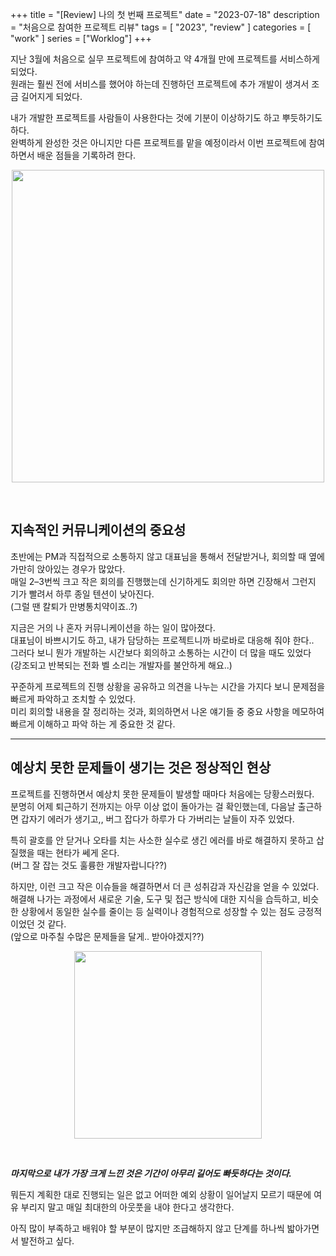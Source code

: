 +++
title = "[Review] 나의 첫 번째 프로젝트"
date = "2023-07-18"
description = "처음으로 참여한 프로젝트 리뷰"
tags = [
    "2023",
    "review"
]
categories = [
    "work"
]
series = ["Worklog"]
+++

지난 3월에 처음으로 실무 프로젝트에 참여하고 약 4개월 만에 프로젝트를 서비스하게 되었다. <br> 원래는 훨씬 전에 서비스를 했어야 하는데 진행하던 프로젝트에 추가 개발이 생겨서 조금 길어지게 되었다.

내가 개발한 프로젝트를 사람들이 사용한다는 것에 기분이 이상하기도 하고 뿌듯하기도 하다. <br> 완벽하게 완성한 것은 아니지만 다른 프로젝트를 맡을 예정이라서 이번 프로젝트에 참여하면서 배운 점들을 기록하려 한다.

<p align="center"><img src="https://github.com/kmseunh/blog/assets/105186724/9a1b787a-8c9b-4aa5-a102-a9238b530088" width="500"></p>

<!--more-->

<br>

## 지속적인 커뮤니케이션의 중요성

초반에는 PM과 직접적으로 소통하지 않고 대표님을 통해서 전달받거나, 회의할 때 옆에 가만히 앉아있는 경우가 많았다. <br> 매일 2–3번씩 크고 작은 회의를 진행했는데 신기하게도 회의만 하면 긴장해서 그런지 기가 빨려서 하루 종일 텐션이 낮아진다. <br> (그럴 땐 칼퇴가 만병통치약이죠..?)

지금은 거의 나 혼자 커뮤니케이션을 하는 일이 많아졌다. <br> 대표님이 바쁘시기도 하고, 내가 담당하는 프로젝트니까 바로바로 대응해 줘야 한다.. <br> 그러다 보니 뭔가 개발하는 시간보다 회의하고 소통하는 시간이 더 많을 때도 있었다<br> (강조되고 반복되는 전화 벨 소리는 개발자를 불안하게 해요..)

꾸준하게 프로젝트의 진행 상황을 공유하고 의견을 나누는 시간을 가지다 보니 문제점을 빠르게 파악하고 조치할 수 있었다. <br> 미리 회의할 내용을 잘 정리하는 것과, 회의하면서 나온 얘기들 중 중요 사항을 메모하여 빠르게 이해하고 파악 하는 게 중요한 것 같다.

<hr>

## 예상치 못한 문제들이 생기는 것은 정상적인 현상

프로젝트를 진행하면서 예상치 못한 문제들이 발생할 때마다 처음에는 당황스러웠다. <br> 분명히 어제 퇴근하기 전까지는 아무 이상 없이 돌아가는 걸 확인했는데, 다음날 출근하면 갑자기 에러가 생기고,, 버그 잡다가 하루가 다 가버리는 날들이 자주 있었다.

특히 괄호를 안 닫거나 오타를 치는 사소한 실수로 생긴 에러를 바로 해결하지 못하고 삽질했을 때는 현타가 쎄게 온다. <br> (버그 잘 잡는 것도 훌륭한 개발자랍니다??)

하지만, 이런 크고 작은 이슈들을 해결하면서 더 큰 성취감과 자신감을 얻을 수 있었다. <br> 해결해 나가는 과정에서 새로운 기술, 도구 및 접근 방식에 대한 지식을 습득하고, 비슷한 상황에서 동일한 실수를 줄이는 등 실력이나 경험적으로 성장할 수 있는 점도 긍정적이었던 것 같다. <br> (앞으로 마주칠 수많은 문제들을 달게.. 받아야겠지??)

<p align="center"><img src="https://github.com/kmseunh/blog/assets/105186724/94b27d1b-5428-4154-9074-fbdac5076008" width="300"></p>

<br>

**_마지막으로 내가 가장 크게 느낀 것은 기간이 아무리 길어도 빠듯하다는 것이다._** <br>

뭐든지 계획한 대로 진행되는 일은 없고 어떠한 예외 상황이 일어날지 모르기 때문에 여유 부리지 말고 매일 최대한의 아웃풋을 내야 한다고 생각한다.

아직 많이 부족하고 배워야 할 부분이 많지만 조급해하지 않고 단계를 하나씩 밟아가면서 발전하고 싶다.
